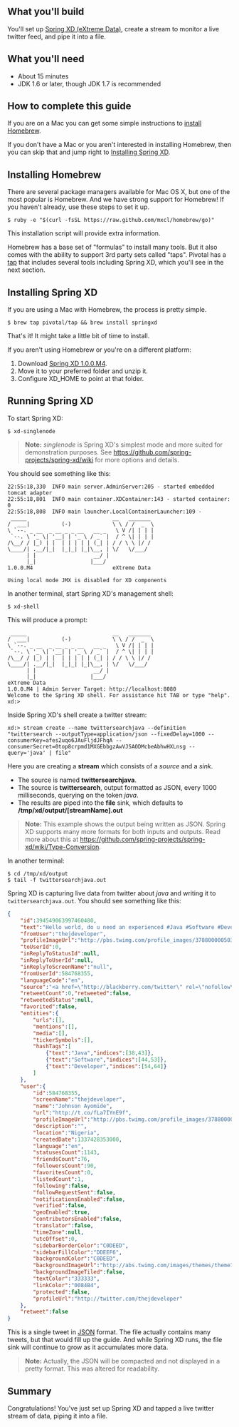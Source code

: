 What you'll build
-----------------

You'll set up [Spring XD (eXtreme Data)](https://github.com/spring-projects/spring-xd/wiki), create a stream to monitor a live twitter feed, and pipe it into a file.

What you'll need
----------------

 - About 15 minutes
 - JDK 1.6 or later, though JDK 1.7 is recommended
 
How to complete this guide
--------------------------

If you are on a Mac you can get some simple instructions to [install Homebrew](#scratch).

If you don't have a Mac or you aren't interested in installing Homebrew, then you can skip that and jump right to [Installing Spring XD](#initial).

<a name="scratch"></a>
Installing Homebrew
-------------------
There are several package managers available for Mac OS X, but one of the most popular is Homebrew. And we have strong support for Homebrew! If you haven't already, use these steps to set it up.

    $ ruby -e "$(curl -fsSL https://raw.github.com/mxcl/homebrew/go)"
    
This installation script will provide extra information.

Homebrew has a base set of "formulas" to install many tools. But it also comes with the ability to support 3rd party sets called "taps". Pivotal has a [tap](http://github.com/pivotal/homebrew-tap) that includes several tools including Spring XD, which you'll see in the next section.

<a name="initial"></a>
Installing Spring XD
--------------------

If you are using a Mac with Homebrew, the process is pretty simple.

    $ brew tap pivotal/tap && brew install springxd
    
That's it! It might take a little bit of time to install.

If you aren't using Homebrew or you're on a different platform:

1. Download [Spring XD 1.0.0.M4](http://repo.spring.io/simple/libs-milestone-local/org/springframework/xd/spring-xd/1.0.0.M4/spring-xd-1.0.0.M4-dist.zip).
2. Move it to your preferred folder and unzip it.
3. Configure XD_HOME to point at that folder.


Running Spring XD
-----------------
To start Spring XD:

    $ xd-singlenode
    
> **Note:** *singlenode* is Spring XD's simplest mode and more suited for demonstration purposes. See https://github.com/spring-projects/spring-xd/wiki for more options and details.
    
You should see something like this:

```
22:55:18,330  INFO main server.AdminServer:205 - started embedded tomcat adapter
22:55:18,801  INFO main container.XDContainer:143 - started container: 0
22:55:18,808  INFO main launcher.LocalContainerLauncher:109 - 
 _____                           __   _______
/  ___|          (-)             \ \ / /  _  \
\ `--. _ __  _ __ _ _ __   __ _   \ V /| | | |
 `--. \ '_ \| '__| | '_ \ / _` |  / ^ \| | | |
/\__/ / |_) | |  | | | | | (_| | / / \ \ |/ /
\____/| .__/|_|  |_|_| |_|\__, | \/   \/___/
      | |                  __/ |
      |_|                 |___/
1.0.0.M4                         eXtreme Data

Using local mode JMX is disabled for XD components
```

In another terminal, start Spring XD's management  shell:

    $ xd-shell
    
This will produce a prompt:

```
 _____                           __   _______
/  ___|          (-)             \ \ / /  _  \
\ `--. _ __  _ __ _ _ __   __ _   \ V /| | | |
 `--. \ '_ \| '__| | '_ \ / _` |  / ^ \| | | |
/\__/ / |_) | |  | | | | | (_| | / / \ \ |/ /
\____/| .__/|_|  |_|_| |_|\__, | \/   \/___/
      | |                  __/ |
      |_|                 |___/
eXtreme Data
1.0.0.M4 | Admin Server Target: http://localhost:8080
Welcome to the Spring XD shell. For assistance hit TAB or type "help".
xd:>
```

Inside Spring XD's shell create a twitter stream:

    xd:> stream create --name twittersearchjava --definition "twittersearch --outputType=application/json --fixedDelay=1000 --consumerKey=afes2uqo6JAuFljdJFhqA --consumerSecret=0top8crpmd1MXGEbbgzAwVJSAODMcbeAbhwHXLnsg --query='java' | file"

Here you are creating a **stream** which consists of a *source* and a *sink*.

- The source is named **twittersearchjava**.
- The source is **twittersearch**, output formatted as JSON, every 1000 milliseconds, querying on the token *java*.
- The results are piped into the **file** sink, which defaults to **/tmp/xd/output/[streamName].out**

> **Note:** This example shows the output being written as JSON. Spring XD supports many more formats for both inputs and outputs. Read more about this at https://github.com/spring-projects/spring-xd/wiki/Type-Conversion.

In another terminal:

    $ cd /tmp/xd/output
    $ tail -f twittersearchjava.out

Spring XD is capturing live data from twitter about *java* and writing it to `twittersearchjava.out`. You should see something like this:

```json
{
	"id":394549063997460480,
	"text":"Hello world, do u need an experienced #Java #Software #Developer? Contact me ASAP. I work as a freelancer and full time. BB pin: 23AD2DCE","createdAt":1382902801000,
	"fromUser":"thejdeveloper",
	"profileImageUrl":"http://pbs.twimg.com/profile_images/378800000503045039/10ba9d12cdc8b130884e782bb9c999f9_normal.jpeg",
	"toUserId":0,
	"inReplyToStatusId":null,
	"inReplyToUserId":null,
	"inReplyToScreenName":"null",
	"fromUserId":584768355,
	"languageCode":"en",
	"source":"<a href=\"http://blackberry.com/twitter\" rel=\"nofollow\">Twitter for BlackBerry®</a>",
	"retweetCount":0,"retweeted":false,
	"retweetedStatus":null,
	"favorited":false,
	"entities":{
		"urls":[],
		"mentions":[],
		"media":[],
		"tickerSymbols":[],
		"hashTags":[
			{"text":"Java","indices":[38,43]},
			{"text":"Software","indices":[44,53]},
			{"text":"Developer","indices":[54,64]}
		]
	},
	"user":{
		"id":584768355,
		"screenName":"thejdeveloper",
		"name":"Johnson Ayomide",
		"url":"http://t.co/fLa7IYnE9f",
		"profileImageUrl":"http://pbs.twimg.com/profile_images/378800000503045039/10ba9d12cdc8b130884e782bb9c999f9_normal.jpeg",
		"description":"",
		"location":"Nigeria",
		"createdDate":1337428353000,
		"language":"en",
		"statusesCount":1143,
		"friendsCount":76,
		"followersCount":90,
		"favoritesCount":0,
		"listedCount":1,
		"following":false,
		"followRequestSent":false,
		"notificationsEnabled":false,
		"verified":false,
		"geoEnabled":true,
		"contributorsEnabled":false,
		"translator":false,
		"timeZone":null,
		"utcOffset":0,
		"sidebarBorderColor":"C0DEED",
		"sidebarFillColor":"DDEEF6",
		"backgroundColor":"C0DEED",
		"backgroundImageUrl":"http://abs.twimg.com/images/themes/theme1/bg.png",
		"backgroundImageTiled":false,
		"textColor":"333333",
		"linkColor":"0084B4",
		"protected":false,
		"profileUrl":"http://twitter.com/thejdeveloper"
	},
	"retweet":false
}
```

This is a single tweet in [JSON](/understanding/JSON) format. The file actually contains many tweets, but that would fill up the guide. And while Spring XD runs, the file sink will continue to grow as it accumulates more data.
    
> **Note:** Actually, the JSON will be compacted and not displayed in a pretty format. This was altered for readability.

Summary
-------

Congratulations! You've just set up Spring XD and tapped a live twitter stream of data, piping it into a file.

